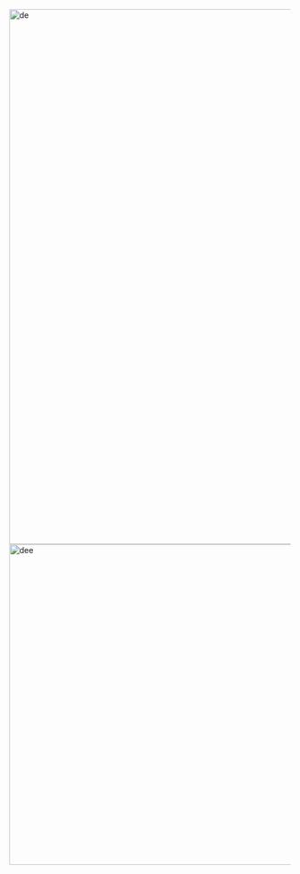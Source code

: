 <img width="958" alt="de" src="https://github.com/user-attachments/assets/7c19c52c-d55f-4bd5-bf69-23a480f61a56" />
<img width="574" alt="dee" src="https://github.com/user-attachments/assets/660fc2a2-43ed-4b0f-bf32-24a88cc3c27b" />



